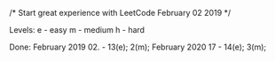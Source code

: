 /* Start great experience with LeetCode February 02 2019 */

Levels:
e - easy
m - medium
h - hard

Done:
February 2019
02. - 13(e); 2(m);
February 2020
17 - 14(e); 3(m);

